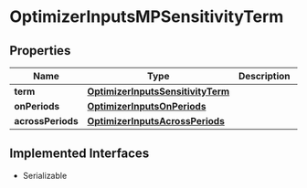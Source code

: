 

# OptimizerInputsMPSensitivityTerm


## Properties

Name | Type | Description | Notes
------------ | ------------- | ------------- | -------------
**term** | [**OptimizerInputsSensitivityTerm**](OptimizerInputsSensitivityTerm.md) |  |  [optional]
**onPeriods** | [**OptimizerInputsOnPeriods**](OptimizerInputsOnPeriods.md) |  |  [optional]
**acrossPeriods** | [**OptimizerInputsAcrossPeriods**](OptimizerInputsAcrossPeriods.md) |  |  [optional]


## Implemented Interfaces

* Serializable


